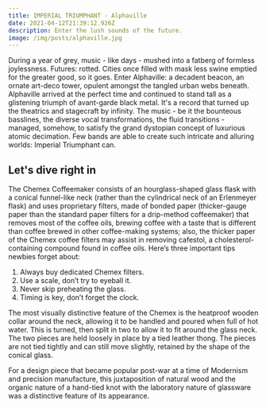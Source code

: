 ```yaml
---
title: IMPERIAL TRIUMPHANT - Alphaville
date: 2021-04-12T21:39:12.926Z
description: Enter the lush sounds of the future.
image: /img/posts/alphaville.jpg
---
```


During a year of grey, music - like days - mushed into a fatberg of formless
joylessness. Futures: rotted. Cities once filled with mask less swine emptied
for the greater good, so it goes. Enter Alphaville: a decadent beacon, an ornate
art-deco tower, opulent amongst the tangled urban webs beneath. Alphaville
arrived at the perfect time and continued to stand tall as a glistening triumph
of avant-garde black metal. It's a record that turned up the theatrics and
stagecraft by infinity. The music - be it the bounteous basslines, the diverse
vocal transformations, the fluid transitions - managed, somehow, to satisfy the
grand dystopian concept of luxurious atomic decimation. Few bands are able to
create such intricate and alluring worlds: Imperial Triumphant can.


## Let's dive right in

The Chemex Coffeemaker consists of an hourglass-shaped glass flask with a
conical funnel-like neck (rather than the cylindrical neck of an Erlenmeyer
flask) and uses proprietary filters, made of bonded paper (thicker-gauge paper
than the standard paper filters for a drip-method coffeemaker) that removes most
of the coffee oils, brewing coffee with a taste that is different than coffee
brewed in other coffee-making systems; also, the thicker paper of the Chemex
coffee filters may assist in removing cafestol, a cholesterol-containing
compound found in coffee oils. Here’s three important tips newbies forget about:

1. Always buy dedicated Chemex filters.
2. Use a scale, don’t try to eyeball it.
3. Never skip preheating the glass.
4. Timing is key, don’t forget the clock.

The most visually distinctive feature of the Chemex is the heatproof wooden
collar around the neck, allowing it to be handled and poured when full of hot
water. This is turned, then split in two to allow it to fit around the glass
neck. The two pieces are held loosely in place by a tied leather thong. The
pieces are not tied tightly and can still move slightly, retained by the shape
of the conical glass.

For a design piece that became popular post-war at a time of Modernism and
precision manufacture, this juxtaposition of natural wood and the organic nature
of a hand-tied knot with the laboratory nature of glassware was a distinctive
feature of its appearance.
